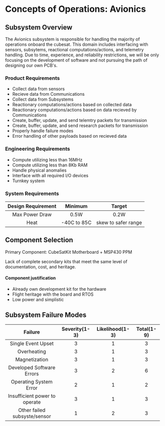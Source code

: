 # Concepts of Operations: Avionics

## Subsystem Overview
The Avionics subsystem is responsible for handling the majority of operations onboard the cubesat. This domain includes interfacing with sensors, subsytems, reactional computations/actions, and telemetry handling. Due to time, experience, and reliability restrictions, we will be only focusing on the development of software and not pursuing the path of designing our own PCB's.

### Product Requirements
- Collect data from sensors
- Recieve data from Communications
- Collect data from Subsystems
- Reactionary computations/actions based on collected data
- Reactionary computations/actions based on data recieved by Communications
- Create, buffer, update, and send telemtry packets for transmission
- Create, buffer, update, and send research packets for transmission
- Properly handle failure modes
- Error handling of other payloads based on recieved data

### Engineering Requirements
- Compute utilizing less than 16MHz
- Compute utilizing less than 8Kb RAM
- Handle physical anomalies
- Interface with all required I/O devices
- Turnkey system

### System Requirements
| Design Requirement | Minimum    | Target             |
|:------------------:|:----------:|:------------------:|
|Max Power Draw      | 0.5W       | 0.2W               |
|Heat                | -40C to 85C| skew to safer range|


## Component Selection
Primary Component: CubeSatKit Motherboard + MSP430 PPM

Lack of complete secondary kits that meet the same level of documentation, cost, and heritage.

#### Component justification
- Already own development kit for the hardware
- Flight heritage with the board and RTOS
- Low power and simplistic


## Subsystem Failure Modes
|Failure|Severity(1-3)|Likelihood(1-3)|Total(1-9)|
|:--:|:-:|:-:|:-:|
|Single Event Upset|3|1|3|
|Overheating|3|1|3|
|Magnetization|3|1|3|
|Developed Software Errors|3|2|6|
|Operating System Error|2|1|2|
|Insufficient power to operate|3|1|3|
|Other failed subsyste/sensor|1|2|3|
